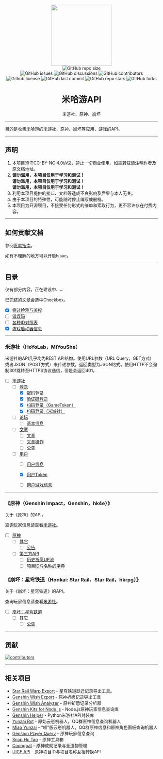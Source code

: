 
<p align="center">
  <img src="https://raw.githubusercontent.com/UIGF-org/mihoyo-api-collect/main/files/images/logo.png" height="200">
  <br>
  <a href="https://github.com/UIGF-org/mihoyo-api-collect" style="text-decoration: none;">
    <img alt="GitHub repo size" src="https://img.shields.io/github/repo-size/UIGF-org/mihoyo-api-collect?style=flat-square">
  </a>
  <br>
  <a href="https://github.com/UIGF-org/mihoyo-api-collect/issues" style="text-decoration: none;">
    <img alt="GitHub issues" src="https://img.shields.io/github/issues/UIGF-org/mihoyo-api-collect?style=flat-square">
  </a>
  <a href="https://github.com/UIGF-org/mihoyo-api-collect/discussions" style="text-decoration: none;">
    <img alt="GitHub discussions" src="https://img.shields.io/github/discussions/UIGF-org/mihoyo-api-collect?color=%23555&style=flat-square">
  </a>
  <a href="https://github.com/UIGF-org/mihoyo-api-collect/graphs/contributors" style="text-decoration: none;">
    <img alt="GitHub contributors" src="https://img.shields.io/github/contributors/UIGF-org/mihoyo-api-collect?color=%23c0c0c0&style=flat-square">
  </a>
  <br>
  <a href="https://github.com/UIGF-org/mihoyo-api-collect/blob/master/LICENSE" style="text-decoration: none;">
    <img alt="Github license" src="https://img.shields.io/static/v1?style=flat-square&label=license&message=CC%20BY-NC%204.0&color=blueviolet">
  </a>
  <a href="https://github.com/UIGF-org/mihoyo-api-collect/commits/main" style="text-decoration: none;">
    <img alt="GitHub last commit" src="https://img.shields.io/github/last-commit/UIGF-org/mihoyo-api-collect?color=%23114514&style=flat-square">
  </a>
  <a href="https://github.com/UIGF-org/mihoyo-api-collect/stargazers" style="text-decoration: none;">
    <img alt="GitHub repo stars" src="https://img.shields.io/github/stars/UIGF-org/mihoyo-api-collect?color=%23aa4499&style=flat-square">
  </a>
  <a href="https://github.com/UIGF-org/mihoyo-api-collect/forks" style="text-decoration: none;">
    <img alt="GitHub forks" src="https://img.shields.io/github/forks/UIGF-org/mihoyo-api-collect?color=%23456789&style=flat-square">
  </a>
</p>

<h1 align="center">米哈游API</h1>
<p align="center">米游社、原神、崩坏</p>

---

目的是收集米哈游的米游社、原神、崩坏等应用、游戏的API。

---

## 声明

1. 本项目遵守CC-BY-NC 4.0协议，禁止一切商业使用，如需转载请注明作者及原文档地址。
2. **请勿滥用，本项目仅用于学习和测试！**  
**请勿滥用，本项目仅用于学习和测试！**  
**请勿滥用，本项目仅用于学习和测试！**  
3. 利用本项目提供的接口、文档等造成不良影响及后果与本人无关。
4. 由于本项目的特殊性，可能随时停止编写或删档。
5. 本项目为开源项目，不接受任何形式的催单和索取行为，更不容许存在付费内容。

---

## 如何贡献文档

参阅[贡献指南](CONTRIBUTING.md)。

如有不理解的地方可以开启Issue。

---

## 目录

仅有部分内容，正在建设中……

已完结的文章会选中Checkbox。

- [x] [绕过检测与鉴权](other/authentication.md)
- [ ] [错误码](other/error_code.md)
- [ ] [各种ID对照表](other/id.md)
- [x] [游戏启动器信息](other/launcher.md)
---

### 米游社（HoYoLab，MiYouShe）

米游社的API几乎均为REST API结构。使用URL参数（URL Query，GET方式）或者JSON（POST方式）来传递参数，返回类型为JSON格式。使用HTTP不会强制301跳转至HTTPS协议通信，但是会返回401。

- [ ] [米游社](hoyolab)
  - [ ] [登录](hoyolab/login)
    - [x] [密码登录](hoyolab/login/password.md)
    - [x] [验证码登录](hoyolab/login/sms.md)
    - [x] [扫码登录（GameToken）](hoyolab/login/qrcode_hk4e.md)
    - [x] [扫码登录（米游社）](hoyolab/login//qrcode_hoyolab.md)
  - [ ] [论坛](hoyolab/forum)
    - [ ] [基本信息](hoyolab/forum/info.md)
  - [ ] [文章](hoyolab/article)
    - [ ] [文章](hoyolab/article/article.md)
    - [ ] [文章操作](hoyolab/article/article_operation.md)
    - [ ] [公告](hoyolab/article/announcement.md)
  - [ ] [用户](hoyolab/user)
    - [ ] [用户信息](hoyolab/user/info.md)
    - [x] [用户Token](hoyolab/user/token.md)
    - [ ] [用户游戏信息](hoyolab/user/game_account_info.md)


---

### 《原神（Genshin Impact，Genshin，hk4e）》

关于《原神》的API。

<!-- 《原神》游戏内使用Socket进行通信，数据结构为Protobuf协议，并且已加密。 -->

查询玩家信息请查看[米游社](#米游社hoyolabmiyoushe)。

- [ ] [原神](genshin_impact)
  <!-- - [ ] [登录](genshin_impact/login)
    - [ ] [密码登录](genshin_impact/login/password.md)
    - [ ] [验证码登录](genshin_impact/login/sms.md)
  - [ ] [用户信息](genshin_impact/user)
    - [ ] [基本信息](genshin_impact/user/info.md) -->
  - [ ] [其它](genshin_impact/other/)
    - [ ] [公告](genshin_impact/other/announcement.md)
  - [ ] [第三方API](genshin_impact/thirdparty/)
    - [ ] [历史祈愿UP池](genshin_impact/thirdparty/historical_up_items.md)
    - [ ] [项目ID与名称的字典](genshin_impact/thirdparty/dictionary_of_item.md)

### 《崩坏：星穹铁道（Honkai: Star Rail，Star Rail，hkrpg）》

关于《崩坏：星穹铁道》的API。

查询玩家信息请查看[米游社](#米游社hoyolabmiyoushe)。

- [ ] [崩坏：星穹铁道](honkai_star_rail)
  - [ ] [其它](honkai_star_rail/other/)
    - [ ] [公告](honkai_star_rail/other/announcement.md)

<!--
---

### 《崩坏3（Honkai Impact，Honkai）》

《崩坏3》游戏内的API。

-->
---

## 贡献

[![contributors](https://opencollective.com/mihoyo-api-collect/contributors.svg?width=860&button=false)](https://github.com/UIGF-org/mihoyo-api-collect/graphs/contributors)

---

## 相关项目

- [Star Rail Warp Export](https://github.com/biuuu/star-rail-warp-export) - 星穹铁道跃迁记录导出工具。
- [Genshin Wish Export](https://github.com/biuuu/genshin-wish-export/) - 原神祈愿记录导出工具
- [Genshin Wish Analyzer](https://github.com/voderl/genshin-gacha-analyzer) - 原神祈愿记录分析器
- [Genshin Kits for Node.js](https://github.com/genshin-kit/genshin-kit-node) - Node.js原神玩家信息查询库
- [Genshin Helper](https://github.com/y1ndan/genshinhelper2) - Python米游社API封装库
- [Yunzai Bot](https://gitee.com/le-niao/Yunzai-Bot) - 原始云崽机器人，QQ群原神信息查询机器人
- [Miao Yunzai](https://github.com/yoimiya-kokomi/Miao-Yunzai) - “喵”版云崽机器人，QQ群原神信息和原神角色面板查询机器人
- [Genshin Player Query](https://github.com/Azure99/GenshinPlayerQuery) - 原神玩家信息查询
- [Snap Hu Tao](https://github.com/DGP-Studio/Snap.Hutao) - 原神工具箱
- [Cocogoat](https://github.com/YuehaiTeam/cocogoat) - 原神成就记录与圣遗物管理
- [UIGF API](https://github.com/UIGF-org/UIGF-API) - 原神项目ID与项目名称互相转换API
